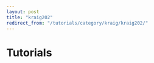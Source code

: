 ```yaml
---
layout: post
title: "kraig202"
redirect_from: "/tutorials/category/kraig/kraig202/"
---
```

# Tutorials

